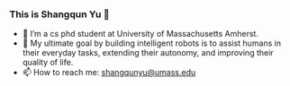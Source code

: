 ### This is Shangqun Yu  👋  
- 🔭 I’m a cs phd student at University of Massachusetts Amherst.
- 👯 My ultimate goal by building intelligent robots is to assist humans in their everyday tasks, extending their autonomy, and improving their quality of life. 
- 📫 How to reach me: shangqunyu@umass.edu
<!--
**ShangqunYu/ShangqunYu** is a ✨ _special_ ✨ repository because its `README.md` (this file) appears on your GitHub profile. 
-->
